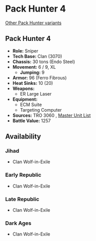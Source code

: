 # Pack Hunter 4 

[Other Pack Hunter variants](../pack_hunter.md) 

## Pack Hunter 4 

- **Role:** Sniper 
- **Tech Base:** Clan (3070) 
- **Chassis:** 30 tons (Endo Steel) 
- **Movement:** 6 / 9, XL 
  - **Jumping:** 9 
- **Armor:** 96 (Ferro Fibrous) 
- **Heat Sinks:** 10 (20) 
- **Weapons:** 
  - ER Large Laser 
- **Equipment:** 
  - ECM Suite 
  - Targeting Computer 
- **Sources:** TRO 3060 , [Master Unit List](http://masterunitlist.info/Unit/Details/2395/pack-hunter-4) 
- **Battle Value:** 1257 

## Availability 

### Jihad 

- Clan Wolf-in-Exile 

### Early Republic 

- Clan Wolf-in-Exile 

### Late Republic 

- Clan Wolf-in-Exile 

### Dark Ages 

- Clan Wolf-in-Exile 

